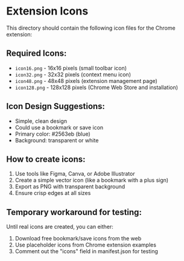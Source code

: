 # Extension Icons

This directory should contain the following icon files for the Chrome extension:

## Required Icons:
- `icon16.png` - 16x16 pixels (small toolbar icon)
- `icon32.png` - 32x32 pixels (context menu icon)
- `icon48.png` - 48x48 pixels (extension management page)
- `icon128.png` - 128x128 pixels (Chrome Web Store and installation)

## Icon Design Suggestions:
- Simple, clean design
- Could use a bookmark or save icon
- Primary color: #2563eb (blue)
- Background: transparent or white

## How to create icons:
1. Use tools like Figma, Canva, or Adobe Illustrator
2. Create a simple vector icon (like a bookmark with a plus sign)
3. Export as PNG with transparent background
4. Ensure crisp edges at all sizes

## Temporary workaround for testing:
Until real icons are created, you can either:
1. Download free bookmark/save icons from the web
2. Use placeholder icons from Chrome extension examples
3. Comment out the "icons" field in manifest.json for testing

